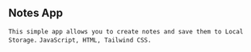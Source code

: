 
## Notes App
``This simple app allows you to create notes and save them to Local Storage.``
`JavaScript, HTML, Tailwind CSS.`

